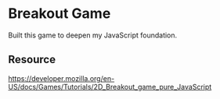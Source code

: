# Breakout Game
Built this game to deepen my JavaScript foundation.

## Resource
https://developer.mozilla.org/en-US/docs/Games/Tutorials/2D_Breakout_game_pure_JavaScript